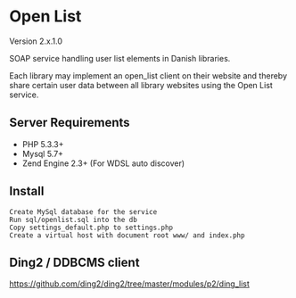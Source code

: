 # Open List

Version 2.x.1.0

SOAP service handling user list elements in Danish libraries.

Each library may implement an open_list client on their website and thereby share certain user data between all library websites using the Open List service.

## Server Requirements
  * PHP 5.3.3+
  * Mysql 5.7+
  * Zend Engine 2.3+ (For WDSL auto discover)

## Install

    Create MySql database for the service
    Run sql/openlist.sql into the db
    Copy settings_default.php to settings.php
    Create a virtual host with document root www/ and index.php

## Ding2 / DDBCMS client
https://github.com/ding2/ding2/tree/master/modules/p2/ding_list
